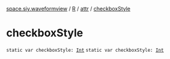 [space.siy.waveformview](../../index.md) / [R](../index.md) / [attr](index.md) / [checkboxStyle](./checkbox-style.md)

# checkboxStyle

`static var checkboxStyle: `[`Int`](https://kotlinlang.org/api/latest/jvm/stdlib/kotlin/-int/index.html)
`static var checkboxStyle: `[`Int`](https://kotlinlang.org/api/latest/jvm/stdlib/kotlin/-int/index.html)